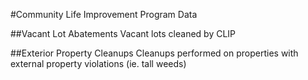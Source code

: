 #Community Life Improvement Program Data

##Vacant Lot Abatements
Vacant lots cleaned by CLIP

##Exterior Property Cleanups
Cleanups performed on properties with external property violations (ie. tall weeds)
